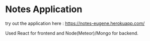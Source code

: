 # Notes Application

try out the application here : https://notes-eugene.herokuapp.com/

Used React for frontend and Node(Meteor)/Mongo for backend.
